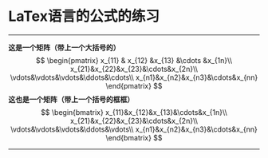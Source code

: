# LaTex语言的公式的练习
---
**这是一个矩阵（带上一个大括号的）**
$$
\begin{pmatrix}
 x_{11} & x_{12} &x_{13} &\cdots &x_{1n}\\
 x_{21}&x_{22}&x_{23}&\cdots&x_{2n}\\
 \vdots&\vdots&\vdots&\ddots&\cdots\\
 x_{n1}&x_{n2}&x_{n3}&\cdots&x_{nn}
\end{pmatrix}
$$
**这也是一个矩阵（带上一个括号的框框）**
$$
\begin{bmatrix}
x_{11}&x_{12}&x_{13}&\cdots&x_{1n}\\
x_{21}&x_{22}&x_{23}&\cdots&x_{2n}\\
\vdots&\vdots&\vdots&\ddots&\vdots\\
x_{n1}&x_{n2}&x_{n3}&\cdots&x_{nn}    
\end{bmatrix}
$$

---